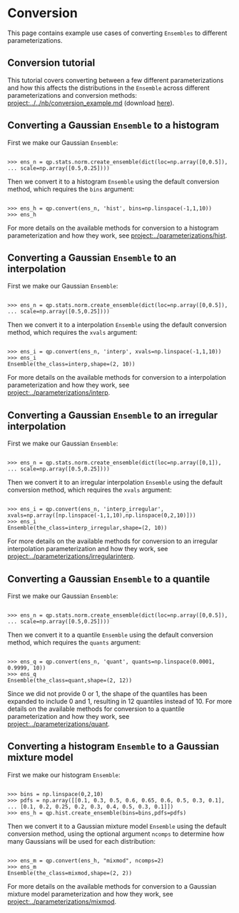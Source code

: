 # Conversion

This page contains example use cases of converting `Ensembles` to different parameterizations.

## Conversion tutorial

This tutorial covers converting between a few different parameterizations and how this affects the distributions in the `Ensemble` across different parameterizations and conversion methods: <project:../../nb/conversion_example.md> (download [here](../../nb/conversion_example.ipynb)).

## Converting a Gaussian `Ensemble` to a histogram

First we make our Gaussian `Ensemble`:

```{doctest}

>>> ens_n = qp.stats.norm.create_ensemble(dict(loc=np.array([0,0.5]),
... scale=np.array([0.5,0.25])))

```

Then we convert it to a histogram `Ensemble` using the default conversion method, which requires the `bins` argument:

```{doctest}

>>> ens_h = qp.convert(ens_n, 'hist', bins=np.linspace(-1,1,10))
>>> ens_h

```

For more details on the available methods for conversion to a histogram parameterization and how they work, see <project:../parameterizations/hist>.

## Converting a Gaussian `Ensemble` to an interpolation

First we make our Gaussian `Ensemble`:

```{doctest}

>>> ens_n = qp.stats.norm.create_ensemble(dict(loc=np.array([0,0.5]),
... scale=np.array([0.5,0.25])))

```

Then we convert it to a interpolation `Ensemble` using the default conversion method, which requires the `xvals` argument:

```{doctest}

>>> ens_i = qp.convert(ens_n, 'interp', xvals=np.linspace(-1,1,10))
>>> ens_i
Ensemble(the_class=interp,shape=(2, 10))

```

For more details on the available methods for conversion to a interpolation parameterization and how they work, see <project:../parameterizations/interp>.

## Converting a Gaussian `Ensemble` to an irregular interpolation

First we make our Gaussian `Ensemble`:

```{doctest}

>>> ens_n = qp.stats.norm.create_ensemble(dict(loc=np.array([0,1]),
... scale=np.array([0.5,0.25])))

```

Then we convert it to an irregular interpolation `Ensemble` using the default conversion method, which requires the `xvals` argument:

```{doctest}

>>> ens_i = qp.convert(ens_n, 'interp_irregular', xvals=np.array([np.linspace(-1,1,10),np.linspace(0,2,10)]))
>>> ens_i
Ensemble(the_class=interp_irregular,shape=(2, 10))

```

For more details on the available methods for conversion to an irregular interpolation parameterization and how they work, see <project:../parameterizations/irregularinterp>.

## Converting a Gaussian `Ensemble` to a quantile

First we make our Gaussian `Ensemble`:

```{doctest}

>>> ens_n = qp.stats.norm.create_ensemble(dict(loc=np.array([0,0.5]),
... scale=np.array([0.5,0.25])))

```

Then we convert it to a quantile `Ensemble` using the default conversion method, which requires the `quants` argument:

```{doctest}

>>> ens_q = qp.convert(ens_n, 'quant', quants=np.linspace(0.0001, 0.9999, 10))
>>> ens_q
Ensemble(the_class=quant,shape=(2, 12))

```

Since we did not provide 0 or 1, the shape of the quantiles has been expanded to include 0 and 1, resulting in 12 quantiles instead of 10. For more details on the available methods for conversion to a quantile parameterization and how they work, see <project:../parameterizations/quant>.

## Converting a histogram `Ensemble` to a Gaussian mixture model

First we make our histogram `Ensemble`:

```{doctest}

>>> bins = np.linspace(0,2,10)
>>> pdfs = np.array([[0.1, 0.3, 0.5, 0.6, 0.65, 0.6, 0.5, 0.3, 0.1],
... [0.1, 0.2, 0.25, 0.2, 0.3, 0.4, 0.5, 0.3, 0.1]])
>>> ens_h = qp.hist.create_ensemble(bins=bins,pdfs=pdfs)

```

Then we convert it to a Gaussian mixture model `Ensemble` using the default conversion method, using the optional argument `ncomps` to determine how many Gaussians will be used for each distribution:

```{doctest}

>>> ens_m = qp.convert(ens_h, "mixmod", ncomps=2)
>>> ens_m
Ensemble(the_class=mixmod,shape=(2, 2))

```

For more details on the available methods for conversion to a Gaussian mixture model parameterization and how they work, see <project:../parameterizations/mixmod>.
